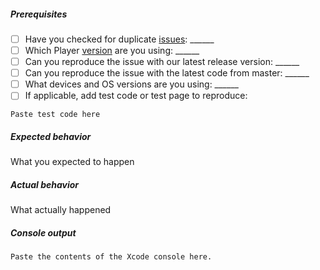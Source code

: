 <!-- If you are raising a bug playing a stream, you must fill out the following or your issue may not be responded to. For features or improvements, you may delete this. -->
##### Prerequisites
- [ ] Have you checked for duplicate [issues](https://github.com/kaltura/playkit-ios-vr/issues): ______
- [ ] Which Player [version](https://github.com/kaltura/playkit-ios-vr/releases) are you using: ______
- [ ] Can you reproduce the issue with our latest release version: ______
- [ ] Can you reproduce the issue with the latest code from master: ______
- [ ] What devices and OS versions are you using: ______
- [ ] If applicable, add test code or test page to reproduce: 
```
Paste test code here
```

##### Expected behavior
What you expected to happen

##### Actual behavior
What actually happened

##### Console output
```
Paste the contents of the Xcode console here.
```
